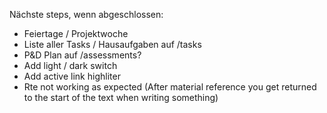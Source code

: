 Nächste steps, wenn abgeschlossen:

- Feiertage / Projektwoche
- Liste aller Tasks / Hausaufgaben auf /tasks
- P&D Plan auf /assessments?
- Add light / dark switch
- Add active link highliter
- Rte not working as expected (After material reference you get returned to the start of the text when writing something)
